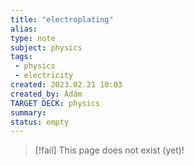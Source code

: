 ```yaml
---
title: "electroplating"
alias: 
type: note
subject: physics
tags:
 - physics
 - electricity
created: 2023.02.21 10:03
created_by: Ádám
TARGET DECK: physics
summary: 
status: empty
---
```

> [!fail] This page does not exist (yet)!